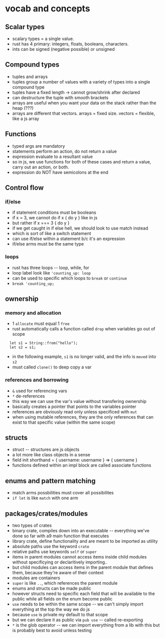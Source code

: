 # vocab and concepts

## Scalar types
- scalary types =  a single value.
- rust has 4 primary: integers, floats, booleans, characters.
- ints can be signed (negative possible) or unsigned

## Compound types
- tuples and arrays
- tuples group a number of values with a variety of types into a single compound type
- tuples have a fixed length -> cannot grow/shrink after declared
- can destructure the tuple with smooth brackets
- arrays are useful when you want your data on the stack rather than the heap (???)
- arrays are different that vectors. arrays = fixed size. vectors = flexible, like a js array

## Functions
- typed args are mandatory
- statements perform an action, do not return a value
- expression evaluate to a resultant value
- so in js, we use functions for both of these cases and return a value, carry out an action, or both.
- expression do NOT have semicolons at the end

## Control flow
### if/else
- if statement conditions must be booleans
- if x = 3, we cannot do if x { do y } like in js
- but rather if x === 3 { do y }
- if we get caught in if else hell, we should look to use match instead
- which is sort of like a switch statement
- can use if/else within a statement b/c it's an expression
- if/else arms must be the same type

### loops
- rust has three loops -- loop, while, for
- loop label look like `'counting_up: loop`
- can be used to specific which loops to `break` or `continue`
- `break 'counting_up;`

## ownership

### memory and allocation
- 1 `allocate` must equal 1 `free`
- rust automatically calls a function called `drop` when variables go out of scope

```
  let s1 = String::from("hello");
  let s2 = s1;
```

- in the following example, `s1` is no longer valid, and the info is `moved` into `s2`
- must called `clone()` to deep copy a var

### references and borrowing
- `&` used for referencing vars
- `*` de-references
- this way we can use the var's value without transfering ownership
- basically creates a pointer that points to the variables pointer
- references are obviously read only unless specificed with `mut`
- when using mutable references, they are the only references that can exist to that specific value (within the same scope)

## structs
- struct -- structures are js objects
- a lot more like class objects in a sense
- field init shorthand = { username: username } => { username }
- functions defined within an impl block are called associate functions

## enums and pattern matching
- match arms possbilities must cover all possibilites
- `if let` is like `match` with one arm

## packages/crates/modules
- two types of crates
- binary crate, compiles down into an executable -- everything we've done so far with a9 main function that executes
- library crate, define functionality and are meant to be imported as utility
- absolute paths use the keyword `crate`
- relative paths use keywords `self` or `super`
- items in parent modules cannot access items inside child modules without specificying or declaritively importing..
- but child modules can access items in the parent module that defines them, because they're aware of their context
- modules are containers
- `super` is like `..`, which references the parent module
- enums and structs can be made public
- however structs need to specific each field that will be available to the public while all fields on the enum become public
- `use` needs to be within the same scope -- we can't simply import everything at the top the way we do js
- because `use` is private my default to that scope
- but we can declare it as public via `pub use` -- called re-exporting
- `*` is the glob operator -- we can import everything from a lib with this but is probably best to avoid unless testing